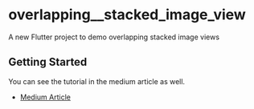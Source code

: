 # overlapping__stacked_image_view

A new Flutter project to demo overlapping stacked image views

## Getting Started


You can see the tutorial in the medium article as well.

- [Medium Article]()

